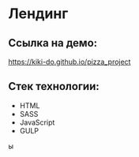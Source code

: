 # Лендинг


 ## Ссылка на демо: 
  https://kiki-do.github.io/pizza_project

 ## Стек технологии: 
 - HTML 
 - SASS 
 - JavaScript
 - GULP

  
 
  
ы
